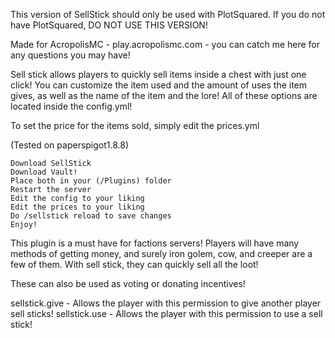 This version of SellStick should only be used with PlotSquared.
If you do not have PlotSquared,
DO NOT USE THIS VERSION!

Made for AcropolisMC - play.acropolismc.com - you can catch me here for any questions you may have!

Sell stick allows players to quickly sell items inside a chest with just one click! You can customize the item used and the amount of uses the item gives, as well as the name of the item and the lore! All of these options are located inside the config.yml!

To set the price for the items sold, simply edit the prices.yml

(Tested on paperspigot1.8.8)


    Download SellStick
    Download Vault!
    Place both in your (/Plugins) folder
    Restart the server
    Edit the config to your liking
    Edit the prices to your liking
    Do /sellstick reload to save changes
    Enjoy!


This plugin is a must have for factions servers! Players will have many methods of getting money, and surely iron golem, cow, and creeper are a few of them. With sell stick, they can quickly sell all the loot!

These can also be used as voting or donating incentives!



sellstick.give - Allows the player with this permission to give another player sell sticks!
sellstick.use - Allows the player with this permission to use a sell stick!
